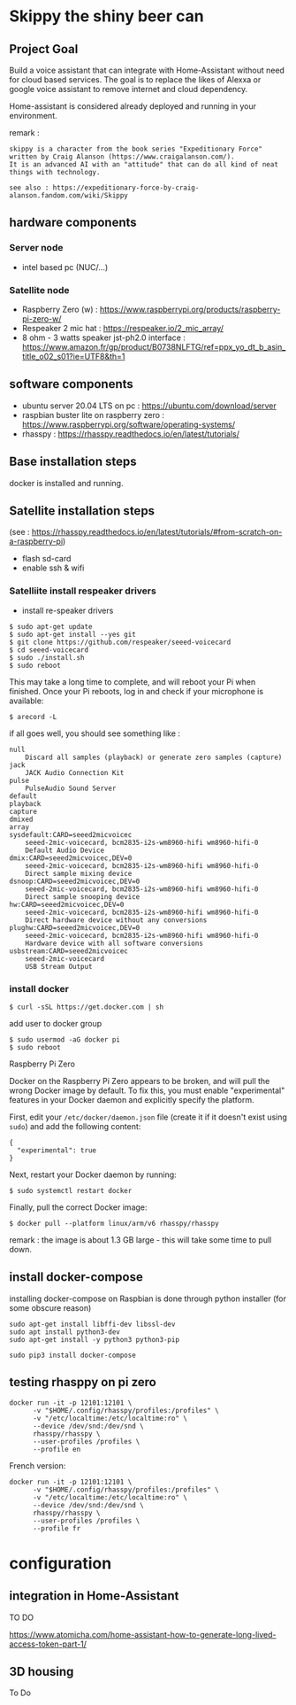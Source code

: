# Skippy the shiny beer can

## Project Goal

Build a voice assistant that can integrate with Home-Assistant without need for cloud based services.
The goal is to replace the likes of Alexxa or google voice assistant to remove internet and cloud dependency.

Home-assistant is considered already deployed and running in your environment.

remark : 

    skippy is a character from the book series "Expeditionary Force" written by Craig Alanson (https://www.craigalanson.com/).
    It is an advanced AI with an "attitude" that can do all kind of neat things with technology.

    see also : https://expeditionary-force-by-craig-alanson.fandom.com/wiki/Skippy

## hardware components

### Server node

- intel based pc (NUC/...) 

### Satellite node

- Raspberry Zero (w) : https://www.raspberrypi.org/products/raspberry-pi-zero-w/ 
- Respeaker 2 mic hat : https://respeaker.io/2_mic_array/
- 8 ohm - 3 watts speaker jst-ph2.0 interface : https://www.amazon.fr/gp/product/B0738NLFTG/ref=ppx_yo_dt_b_asin_title_o02_s01?ie=UTF8&th=1  

## software components

- ubuntu server 20.04 LTS on pc : https://ubuntu.com/download/server
- raspbian buster lite on raspberry zero : https://www.raspberrypi.org/software/operating-systems/
- rhasspy : https://rhasspy.readthedocs.io/en/latest/tutorials/

## Base installation steps

docker is installed and running.



## Satellite installation steps

(see : https://rhasspy.readthedocs.io/en/latest/tutorials/#from-scratch-on-a-raspberry-pi)

- flash sd-card
- enable ssh & wifi

### Satelliite install respeaker drivers

- install re-speaker drivers
    
```
$ sudo apt-get update
$ sudo apt-get install --yes git
$ git clone https://github.com/respeaker/seeed-voicecard
$ cd seeed-voicecard
$ sudo ./install.sh
$ sudo reboot
```

This may take a long time to complete, and will reboot your Pi when finished. Once your Pi reboots, log in and check if your microphone is available:

```
$ arecord -L
```
if all goes well, you should see something like : 

```
null
    Discard all samples (playback) or generate zero samples (capture)
jack
    JACK Audio Connection Kit
pulse
    PulseAudio Sound Server
default
playback
capture
dmixed
array
sysdefault:CARD=seeed2micvoicec
    seeed-2mic-voicecard, bcm2835-i2s-wm8960-hifi wm8960-hifi-0
    Default Audio Device
dmix:CARD=seeed2micvoicec,DEV=0
    seeed-2mic-voicecard, bcm2835-i2s-wm8960-hifi wm8960-hifi-0
    Direct sample mixing device
dsnoop:CARD=seeed2micvoicec,DEV=0
    seeed-2mic-voicecard, bcm2835-i2s-wm8960-hifi wm8960-hifi-0
    Direct sample snooping device
hw:CARD=seeed2micvoicec,DEV=0
    seeed-2mic-voicecard, bcm2835-i2s-wm8960-hifi wm8960-hifi-0
    Direct hardware device without any conversions
plughw:CARD=seeed2micvoicec,DEV=0
    seeed-2mic-voicecard, bcm2835-i2s-wm8960-hifi wm8960-hifi-0
    Hardware device with all software conversions
usbstream:CARD=seeed2micvoicec
    seeed-2mic-voicecard
    USB Stream Output
```

### install docker

```
$ curl -sSL https://get.docker.com | sh
```

add user to docker group
```
$ sudo usermod -aG docker pi
$ sudo reboot
```

Raspberry Pi Zero

Docker on the Raspberry Pi Zero appears to be broken, and will pull the wrong Docker image by default. To fix this, you must enable "experimental" features in your Docker daemon and explicitly specify the platform.

First, edit your ```/etc/docker/daemon.json``` file (create it if it doesn't exist using ```sudo```) and add the following content:
```
{
  "experimental": true
}
```

Next, restart your Docker daemon by running:
```
$ sudo systemctl restart docker
```

Finally, pull the correct Docker image:
```
$ docker pull --platform linux/arm/v6 rhasspy/rhasspy
```

remark : the image is about 1.3 GB large - this will take some time to pull down.

## install docker-compose

installing docker-compose on Raspbian is done through python installer (for some obscure reason)



```
sudo apt-get install libffi-dev libssl-dev
sudo apt install python3-dev
sudo apt-get install -y python3 python3-pip

sudo pip3 install docker-compose
```

## testing rhasppy on pi zero



```
docker run -it -p 12101:12101 \
      -v "$HOME/.config/rhasspy/profiles:/profiles" \
      -v "/etc/localtime:/etc/localtime:ro" \
      --device /dev/snd:/dev/snd \
      rhasspy/rhasspy \
      --user-profiles /profiles \
      --profile en
```

French version:

```
docker run -it -p 12101:12101 \
      -v "$HOME/.config/rhasspy/profiles:/profiles" \
      -v "/etc/localtime:/etc/localtime:ro" \
      --device /dev/snd:/dev/snd \
      rhasspy/rhasspy \
      --user-profiles /profiles \
      --profile fr
```


# configuration

## integration in Home-Assistant

TO DO

https://www.atomicha.com/home-assistant-how-to-generate-long-lived-access-token-part-1/



## 3D housing

To Do
